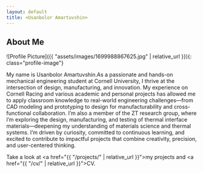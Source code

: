 ```yaml
---
layout: default
title: <Usanbolor Amartuvshin>
---
```


## About Me


![Profile Picture]({{ "assets/images/1699988867625.jpg" | relative_url }}){: class="profile-image"}

 
My name is Usanbolor Amartuvshin.As a passionate and hands-on mechanical engineering student at Cornell University, I thrive at the intersection of design, manufacturing, and innovation. My experience on Cornell Racing and various academic and personal projects has allowed me to apply classroom knowledge to real-world engineering challenges—from CAD modeling and prototyping to design for manufacturability and cross-functional collaboration. I’m also a member of the ZT research group, where I’m exploring the design, manufacturing, and testing of thermal interface materials—deepening my understanding of materials science and thermal systems. I’m driven by curiosity, committed to continuous learning, and excited to contribute to impactful projects that combine creativity, precision, and user-centered thinking.

Take a look at <a href="{{ "/projects/" | relative_url }}">my projects</a> and <a href="{{ "/cv/" | relative_url }}">CV</a>.
